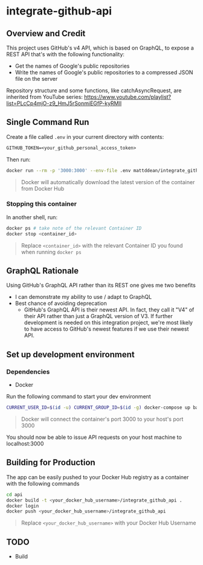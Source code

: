 # integrate-github-api

## Overview and Credit

This project uses GitHub's v4 API, which is based on GraphQL, to expose a REST API that's with the following functionality:

- Get the names of Google's public repositories
- Write the names of Google's public repositories to a compressed JSON file on the server

Repository structure and some functions, like catchAsyncRequest, are inherited from YouTube series: https://www.youtube.com/playlist?list=PLcCp4mjO-z9_HmJ5rSonmiEGfP-kyRMlI

## Single Command Run

Create a file called `.env` in your current directory with contents:

```txt
GITHUB_TOKEN=<your_github_personal_access_token>
```

Then run:

```bash
docker run --rm -p '3000:3000' --env-file .env mattddean/integrate_github_api:latest
```

> Docker will automatically download the latest version of the container from Docker Hub

### Stopping this container

In another shell, run:

```bash
docker ps # take note of the relevant Container ID
docker stop <container_id>
```

> Replace `<container_id>` with the relevant Container ID you found when running `docker ps`

## GraphQL Rationale

Using GitHub's GraphQL API rather than its REST one gives me two benefits

- I can demonstrate my ability to use / adapt to GraphQL
- Best chance of avoiding deprecation
  - GitHub's GraphQL API is their newest API. In fact, they call it "V4" of their API rather than just a GraphQL version of V3. If further development is needed on this integration project, we're most likely to have access to GitHub's newest features if we use their newest API.

## Set up development environment

### Dependencies

- Docker

Run the following command to start your dev environment

```bash
CURRENT_USER_ID=$(id -u) CURRENT_GROUP_ID=$(id -g) docker-compose up backend
```

> Docker will connect the container's port 3000 to your host's port 3000

You should now be able to issue API requests on your host machine to localhost:3000

## Building for Production

The app can be easily pushed to your Docker Hub registry as a container with the following commands

```bash
cd api
docker build -t <your_docker_hub_username>/integrate_github_api .
docker login
docker push <your_docker_hub_username>/integrate_github_api
```

> Replace `<your_docker_hub_username>` with your Docker Hub Username

## TODO

- Build
